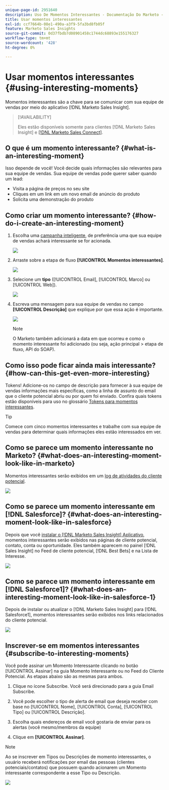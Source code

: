 ```yaml
---
unique-page-id: 2951640
description: Uso De Momentos Interessantes - Documentação Do Marketo - Documentação Do Produto
title: Usar momentos interessantes
exl-id: ccf7664b-08e1-490a-a3f9-5fa3bd8fb05f
feature: Marketo Sales Insights
source-git-commit: 0d37fbdb7d08901458c1744dc68893e155176327
workflow-type: tm+mt
source-wordcount: '428'
ht-degree: 0%

---
```


# Usar momentos interessantes {#using-interesting-moments}

Momentos interessantes são a chave para se comunicar com sua equipe de vendas por meio do aplicativo [!DNL Marketo Sales Insight].

>[!AVAILABILITY]
>
>Eles estão disponíveis somente para clientes [!DNL Marketo Sales Insight] e [[!DNL Marketo Sales Connect]](/help/marketo/product-docs/marketo-sales-connect/marketo/interesting-moments-in-sales-connect.md).

## O que é um momento interessante? {#what-is-an-interesting-moment}

Isso depende de você! Você decide quais informações são relevantes para sua equipe de vendas. Sua equipe de vendas pode querer saber quando um lead:

* Visita a página de preços no seu site
* Cliques em um link em um novo email de anúncio do produto
* Solicita uma demonstração do produto

## Como criar um momento interessante?  {#how-do-i-create-an-interesting-moment}

1. Escolha uma [campanha inteligente](/help/marketo/product-docs/core-marketo-concepts/smart-campaigns/understanding-smart-campaigns.md), de preferência uma que sua equipe de vendas achará interessante se for acionada.

   ![](assets/using-interesting-moments-1.png)

1. Arraste sobre a etapa de fluxo **[!UICONTROL Momentos interessantes]**.

   ![](assets/using-interesting-moments-2.png)

1. Selecione um **tipo** ([!UICONTROL Email], [!UICONTROL Marco] ou [!UICONTROL Web]).

   ![](assets/using-interesting-moments-3.png)

1. Escreva uma mensagem para sua equipe de vendas no campo **[!UICONTROL Descrição]** que explique por que essa ação é importante.

   ![](assets/using-interesting-moments-4.png)

   >[!NOTE]
   >
   >O Marketo também adicionará a data em que ocorreu e como o momento interessante foi adicionado (ou seja, ação principal > etapa de fluxo, API do SOAP).

## Como isso pode ficar ainda mais interessante?  {#how-can-this-get-even-more-interesting}

Tokens! Adicione-os no campo de descrição para fornecer à sua equipe de vendas informações mais específicas, como a linha de assunto do email que o cliente potencial abriu ou por quem foi enviado. Confira quais tokens estão disponíveis para uso no glossário [Tokens para momentos interessantes](/help/marketo/product-docs/marketo-sales-insight/msi-for-salesforce/features/tabs-in-the-msi-panel/interesting-moments/trigger-tokens-for-interesting-moments.md).

>[!TIP]
>
>Comece com cinco momentos interessantes e trabalhe com sua equipe de vendas para determinar quais informações eles estão interessados em ver.

## Como se parece um momento interessante no Marketo?  {#what-does-an-interesting-moment-look-like-in-marketo}

Momentos interessantes serão exibidos em um [log de atividades do cliente potencial](/help/marketo/product-docs/core-marketo-concepts/smart-lists-and-static-lists/managing-people-in-smart-lists/using-the-person-detail-page.md).

![](assets/using-interesting-moments-5.png)

## Como se parece um momento interessante em [!DNL Salesforce]?  {#what-does-an-interesting-moment-look-like-in-salesforce}

Depois que você [instalar o [!DNL Marketo Sales Insight] Aplicativo](/help/marketo/product-docs/marketo-sales-insight/msi-for-salesforce/configuration/configure-marketo-sales-insight-in-salesforce-enterprise-unlimited.md), momentos interessantes serão exibidos nas páginas de cliente potencial, contato, conta ou oportunidade. Eles também aparecem no painel [!DNL Sales Insight] no Feed de cliente potencial, [!DNL Best Bets] e na Lista de Interesse.

![](assets/using-interesting-moments-6.png)

## Como se parece um momento interessante em [!DNL Salesforce1]? {#what-does-an-interesting-moment-look-like-in-salesforce-1}

Depois de instalar ou atualizar o [!DNL Marketo Sales Insight] para [!DNL Salesforce1], momentos interessantes serão exibidos nos links relacionados do cliente potencial.

![](assets/using-interesting-moments-7.png)

## Inscrever-se em momentos interessantes {#subscribe-to-interesting-moments}

Você pode assinar um Momento Interessante clicando no botão [!UICONTROL Assinar] na guia Momento Interessante ou no Feed do Cliente Potencial. As etapas abaixo são as mesmas para ambos.

1. Clique no ícone Subscribe. Você será direcionado para a guia Email Subscribe.

1. Você pode escolher o tipo de alerta de email que deseja receber com base no [!UICONTROL Nome], [!UICONTROL Conta], [!UICONTROL Tipo] ou [!UICONTROL Descrição].

1. Escolha quais endereços de email você gostaria de enviar para os alertas (você mesmo/membros da equipe)

1. Clique em **[!UICONTROL Assinar]**.

>[!NOTE]
>
>Ao se inscrever em Tipos ou Descrições de momento interessantes, o usuário receberá notificações por email das pessoas (clientes potenciais/contatos) que possuem quando acionarem um Momento interessante correspondente a esse Tipo ou Descrição.

![](assets/using-interesting-moments-8.png)
